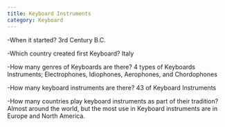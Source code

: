```yaml
---
title: Keyboard Instruments
category: Keyboard
---
```

<p>-When it started? 3rd Century B.C.</p>
<p>-Which country created first Keyboard? Italy</p>
<p>-How many genres of Keyboards are there? 4 types of Keyboards Instruments; Electrophones, Idiophones, Aerophones, and Chordophones</p>
<p>-How many keyboard instruments are there? 43 of Keyboard Instruments </p>
<p>-How many countries play keyboard instruments as part of their tradition? Almost around the world, but the most use in Keyboard instruments are in Europe and North America.</p>
